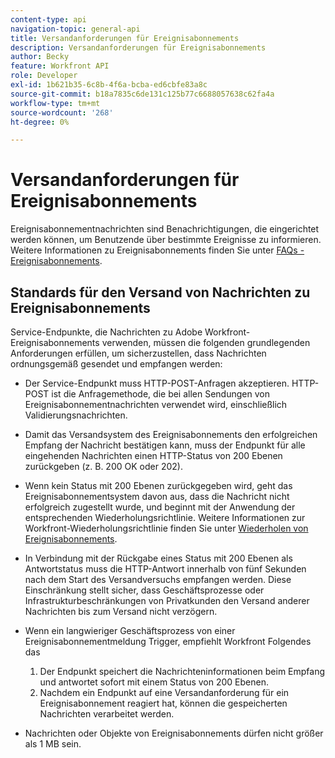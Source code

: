 ```yaml
---
content-type: api
navigation-topic: general-api
title: Versandanforderungen für Ereignisabonnements
description: Versandanforderungen für Ereignisabonnements
author: Becky
feature: Workfront API
role: Developer
exl-id: 1b621b35-6c8b-4f6a-bcba-ed6cbfe83a8c
source-git-commit: b18a7835c6de131c125b77c6688057638c62fa4a
workflow-type: tm+mt
source-wordcount: '268'
ht-degree: 0%

---
```



# Versandanforderungen für Ereignisabonnements

Ereignisabonnementnachrichten sind Benachrichtigungen, die eingerichtet werden können, um Benutzende über bestimmte Ereignisse zu informieren. Weitere Informationen zu Ereignisabonnements finden Sie unter [FAQs - Ereignisabonnements](../../wf-api/general/event-subs-faq.md).

## Standards für den Versand von Nachrichten zu Ereignisabonnements

Service-Endpunkte, die Nachrichten zu Adobe Workfront-Ereignisabonnements verwenden, müssen die folgenden grundlegenden Anforderungen erfüllen, um sicherzustellen, dass Nachrichten ordnungsgemäß gesendet und empfangen werden:

* Der Service-Endpunkt muss HTTP-POST-Anfragen akzeptieren. HTTP-POST ist die Anfragemethode, die bei allen Sendungen von Ereignisabonnementnachrichten verwendet wird, einschließlich Validierungsnachrichten.

* Damit das Versandsystem des Ereignisabonnements den erfolgreichen Empfang der Nachricht bestätigen kann, muss der Endpunkt für alle eingehenden Nachrichten einen HTTP-Status von 200 Ebenen zurückgeben (z. B. 200 OK oder 202).

* Wenn kein Status mit 200 Ebenen zurückgegeben wird, geht das Ereignisabonnementsystem davon aus, dass die Nachricht nicht erfolgreich zugestellt wurde, und beginnt mit der Anwendung der entsprechenden Wiederholungsrichtlinie. Weitere Informationen zur Workfront-Wiederholungsrichtlinie finden Sie unter [Wiederholen von Ereignisabonnements](../../wf-api/api/event-sub-retries.md).

* In Verbindung mit der Rückgabe eines Status mit 200 Ebenen als Antwortstatus muss die HTTP-Antwort innerhalb von fünf Sekunden nach dem Start des Versandversuchs empfangen werden. Diese Einschränkung stellt sicher, dass Geschäftsprozesse oder Infrastrukturbeschränkungen von Privatkunden den Versand anderer Nachrichten bis zum Versand nicht verzögern.

* Wenn ein langwieriger Geschäftsprozess von einer Ereignisabonnementmeldung Trigger, empfiehlt Workfront Folgendes  das

   1. Der Endpunkt speichert die Nachrichteninformationen beim Empfang und antwortet sofort mit einem Status von 200 Ebenen.
   1. Nachdem ein Endpunkt auf eine Versandanforderung für ein Ereignisabonnement reagiert hat, können die gespeicherten Nachrichten verarbeitet werden.

* Nachrichten oder Objekte von Ereignisabonnements dürfen nicht größer als 1 MB sein.
